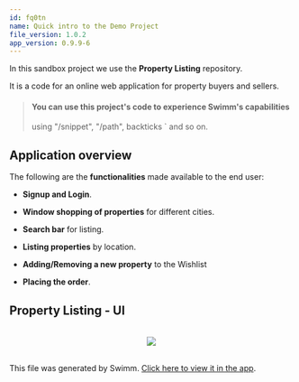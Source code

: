 ```yaml
---
id: fq0tn
name: Quick intro to the Demo Project
file_version: 1.0.2
app_version: 0.9.9-6
---
```


In this sandbox project we use the **Property Listing** repository.

It is a code for an online web application for property buyers and sellers.

> #### You can use this project's code to experience Swimm's capabilities  
> using "/snippet", "/path", backticks \` and so on.

## Application overview

The following are the **functionalities** made available to the end user:

*   **Signup and Login**.
    
*   **Window shopping of properties** for different cities.
    
*   **Search bar** for listing.
    
*   **Listing properties** by location.
    
*   **Adding/Removing a new property** to the Wishlist
    
*   **Placing the order**.
    

## Property Listing - UI

<br/>

<div align="center"><img src="https://firebasestorage.googleapis.com/v0/b/swimm-dev-content/o/repositories%2FZ2l0aHViJTNBJTNBcHJvcGVydHktbGlzdGluZy1zYW5kYm94JTNBJTNBc3dpbW1pbw%3D%3D%2F7f387e73-cd6c-488b-9ea5-daa160dab439.png?alt=media&token=80a48d5d-7481-4401-ac89-7c4c40a3432f" style="width:'100%'"/></div>

<br/>

This file was generated by Swimm. [Click here to view it in the app](http://localhost:5000/repos/Z2l0aHViJTNBJTNBcHJvcGVydHktbGlzdGluZy1zYW5kYm94JTNBJTNBc3dpbW1pbw==/docs/fq0tn).